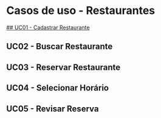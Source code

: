 # Casos de uso - Restaurantes

<a href="casos_de_uso/uc01-restaurante" class="module-link">
## UC01 - Cadastrar Restaurante
</a>

## UC02 - Buscar Restaurante
 
## UC03 - Reservar Restaurante 

## UC04 - Selecionar Horário

## UC05 - Revisar Reserva




